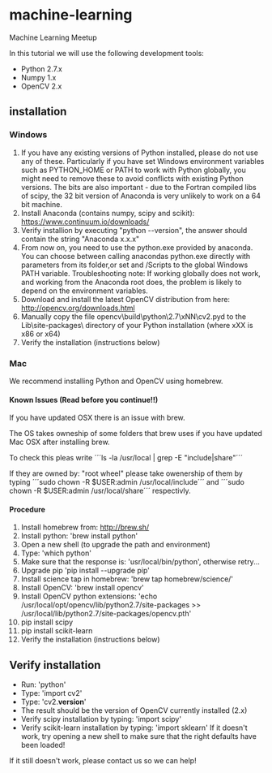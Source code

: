 # machine-learning
Machine Learning Meetup

In this tutorial we will use the following development tools:

 * Python 2.7.x
 * Numpy 1.x
 * OpenCV 2.x

## installation

### Windows

 1. If you have any existing versions of Python installed, please do not use any of these. Particularly if you have set Windows environment variables such as PYTHON_HOME or PATH 
    to work with Python globally, you might need to remove these to avoid conflicts with existing Python versions. The bits are also important - due to the Fortran compiled libs of 
    scipy, the 32 bit version of Anaconda is very unlikely to work on a 64 bit machine.     
 2. Install Anaconda (contains numpy, scipy and scikit): https://www.continuum.io/downloads/
 2. Verify installion by executing "python --version", the answer should contain the string "Anaconda x.x.x"
 3. From now on, you  need to use the python.exe provided by anaconda. You can choose between calling anacondas python.exe directly with parameters from its folder,or set <PathToAnacondaRoot> and <PathToAnacondaRoot>/Scripts to the global Windows PATH variable. 
    Troubleshooting note:  If working globally does not work, and working from the Anaconda root does, the problem is likely to depend on the environment variables.  
 3. Download and install the latest OpenCV distribution from here: http://opencv.org/downloads.html
 4. Manually copy the file opencv\build\python\2.7\xNN\cv2.pyd to the Lib\site-packages\ directory of your Python installation (where xXX is x86 or x64)
 5. Verify the installation (instructions below)
 
### Mac

We recommend installing Python and OpenCV using homebrew.

#### Known Issues (Read before you continue!!)
If you have updated OSX there is an issue with brew. 

The OS takes owneship of some folders that brew uses if you have updated Mac OSX after installing brew.

To check this pleas write ´´´ls -la /usr/local | grep -E "include|share"´´´

If they are owned by: "root   wheel" please take owenership of them by typing ´´´sudo chown -R $USER:admin /usr/local/include´´´ and  ´´´sudo chown -R $USER:admin /usr/local/share´´´ respectivly.


#### Procedure

 1. Install homebrew from: http://brew.sh/
 2. Install python: 'brew install python'
 3. Open a new shell (to upgrade the path and environment)
 4. Type: 'which python'
 5. Make sure that the response is: 'usr/local/bin/python', otherwise retry...
 6. Upgrade pip 'pip install --upgrade pip'
 7. Install science tap in homebrew: 'brew tap homebrew/science/'
 8. Install OpenCV: 'brew install opencv'
 9. Install OpenCV python extensions: 'echo /usr/local/opt/opencv/lib/python2.7/site-packages >> /usr/local/lib/python2.7/site-packages/opencv.pth'
10. pip install scipy
11. pip install scikit-learn 
12. Verify the installation (instructions below)

## Verify installation

 * Run: 'python'
 * Type: 'import cv2'
 * Type: 'cv2.__version__'
 * The result should be the version of OpenCV currently installed (2.x)
 * Verify scipy installation by typing: 'import scipy'
 * Verify scikit-learn installation by typing: 'import sklearn'
If it doesn't work, try opening a new shell to make sure that the right defaults have been loaded!

If it still doesn't work, please contact us so we can help!
